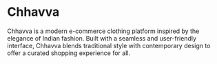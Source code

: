 # Chhavva
Chhavva is a modern e-commerce clothing platform inspired by the elegance of Indian fashion. Built with a seamless and user-friendly interface, Chhavva blends traditional style with contemporary design to offer a curated shopping experience for all.
